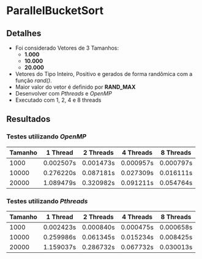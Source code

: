 # ParallelBucketSort

## Detalhes

  - Foi considerado Vetores de 3 Tamanhos:
    - __1.000__
    - __10.000__
    - __20.000__
  - Vetores do Tipo Inteiro, Positivo e gerados de forma randômica com a função _rand()_. 
  - Maior valor do vetor é definido por __RAND_MAX__
  - Desenvolver com _Pthreads_ e _OpenMP_
  - Executado com 1, 2, 4 e 8 threads

## Resultados

### Testes utilizando _OpenMP_

| Tamanho | 1 Thread | 2 Threads | 4 Threads | 8 Threads |
| ------- | -------- | --------- | --------- | --------- |
| 1000 | 0.002507s | 0.001473s | 0.000957s | 0.000797s |
| 10000 | 0.276220s | 0.087181s | 0.027309s | 0.016111s |
| 20000 | 1.089479s | 0.320982s | 0.091211s | 0.054764s |

### Testes utilizando _Pthreads_

| Tamanho | 1 Thread | 2 Threads | 4 Threads | 8 Threads |
| ------- | -------- | --------- | --------- | --------- |
| 1000 | 0.002423s | 0.000840s | 0.000475s | 0.000658s |
| 10000 | 0.259986s | 0.061345s | 0.015234s | 0.008425s |
| 20000 | 1.159037s | 0.286732s | 0.067732s | 0.030013s |


